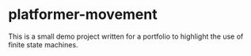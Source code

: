 # platformer-movement

This is a small demo project written for a portfolio to highlight the use of finite state machines.
